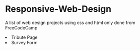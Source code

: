 # Responsive-Web-Design
A list of web design projects using css and html only done from FreeCodeCamp

<li> Tribute Page </li>
<li> Survey Form </li>

